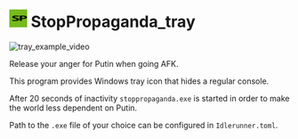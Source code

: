 

# <img src="https://raw.githubusercontent.com/deputinizer/stoppropaganda_tray/main/src/img/splogo64.png" width="32" height="32" /> StopPropaganda_tray

![tray_example_video](https://raw.githubusercontent.com/deputinizer/stoppropaganda_tray/main/stoppropaganda_tray.gif)


Release your anger for Putin when going AFK.

This program provides Windows tray icon that hides a regular console.

After 20 seconds of inactivity `stoppropaganda.exe` is started in order to make the world less dependent on Putin.

Path to the `.exe` file of your choice can be configured in `Idlerunner.toml`.

